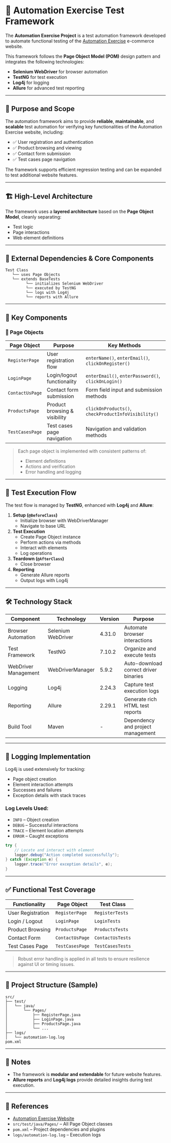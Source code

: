 # 🧪 Automation Exercise Test Framework

The **Automation Exercise Project** is a test automation framework developed to automate functional testing of the [Automation Exercise](https://automationexercise.com/) e-commerce website.

This framework follows the **Page Object Model (POM)** design pattern and integrates the following technologies:

- **Selenium WebDriver** for browser automation
- **TestNG** for test execution
- **Log4j** for logging
- **Allure** for advanced test reporting

---

## 📌 Purpose and Scope

The automation framework aims to provide **reliable**, **maintainable**, and **scalable** test automation for verifying key functionalities of the Automation Exercise website, including:

- ✅ User registration and authentication  
- ✅ Product browsing and viewing  
- ✅ Contact form submission  
- ✅ Test cases page navigation  

The framework supports efficient regression testing and can be expanded to test additional website features.

---

## 🏗️ High-Level Architecture

The framework uses a **layered architecture** based on the **Page Object Model**, cleanly separating:

- Test logic  
- Page interactions  
- Web element definitions  

---

## 🔗 External Dependencies & Core Components

```plaintext
Test Class
   └── uses Page Objects
   └── extends BaseTests
         └── initializes Selenium WebDriver
         └── executed by TestNG
         └── logs with Log4j
         └── reports with Allure
```

---

## 📁 Key Components

### 🧩 Page Objects

| Page Object      | Purpose                         | Key Methods                              |
|------------------|----------------------------------|-------------------------------------------|
| `RegisterPage`   | User registration flow           | `enterName()`, `enterEmail()`, `clickOnRegister()` |
| `LoginPage`      | Login/logout functionality       | `enterEmail()`, `enterPassword()`, `clickOnLogin()` |
| `ContactUsPage`  | Contact form submission          | Form field input and submission methods   |
| `ProductsPage`   | Product browsing & visibility    | `clickOnProducts()`, `checkProductInfoVisibility()` |
| `TestCasesPage`  | Test cases page navigation       | Navigation and validation methods         |

> Each page object is implemented with consistent patterns of:
> - Element definitions
> - Actions and verification
> - Error handling and logging

---

## 🚀 Test Execution Flow

The test flow is managed by **TestNG**, enhanced with **Log4j** and **Allure**:

1. **Setup (`@BeforeClass`)**
   - Initialize browser with WebDriverManager
   - Navigate to base URL  
2. **Test Execution**
   - Create Page Object instance
   - Perform actions via methods
   - Interact with elements
   - Log operations
3. **Teardown (`@AfterClass`)**
   - Close browser
4. **Reporting**
   - Generate Allure reports
   - Output logs with Log4j

---

## 🛠️ Technology Stack

| Component              | Technology         | Version   | Purpose                                 |
|------------------------|--------------------|-----------|------------------------------------------|
| Browser Automation     | Selenium WebDriver | 4.31.0    | Automate browser interactions            |
| Test Framework         | TestNG             | 7.10.2    | Organize and execute tests               |
| WebDriver Management   | WebDriverManager   | 5.9.2     | Auto-download correct driver binaries    |
| Logging                | Log4j              | 2.24.3    | Capture test execution logs              |
| Reporting              | Allure             | 2.29.1    | Generate rich HTML test reports          |
| Build Tool             | Maven              | -         | Dependency and project management        |

---

## 📘 Logging Implementation

Log4j is used extensively for tracking:

- Page object creation
- Element interaction attempts
- Successes and failures
- Exception details with stack traces

### Log Levels Used:

- `INFO` – Object creation  
- `DEBUG` – Successful interactions  
- `TRACE` – Element location attempts  
- `ERROR` – Caught exceptions  

```java
try {
    // Locate and interact with element
    logger.debug("Action completed successfully");
} catch (Exception e) {
    logger.trace("Error exception details", e);
}
```

---

## ✅ Functional Test Coverage

| Functionality        | Page Object         | Test Class         |
|----------------------|---------------------|---------------------|
| User Registration    | `RegisterPage`      | `RegisterTests`     |
| Login / Logout       | `LoginPage`         | `LoginTests`        |
| Product Browsing     | `ProductsPage`      | `ProductsTests`     |
| Contact Form         | `ContactUsPage`     | `ContactUsTests`    |
| Test Cases Page      | `TestCasesPage`     | `TestCasesTests`    |

> Robust error handling is applied in all tests to ensure resilience against UI or timing issues.

---

## 📂 Project Structure (Sample)

```
src/
├── test/
│   └── java/
│       └── Pages/
│           ├── RegisterPage.java
│           ├── LoginPage.java
│           ├── ProductsPage.java
│           └── ...
├── logs/
│   └── automation-log.log
pom.xml
```

---

## 📣 Notes

- The framework is **modular and extendable** for future website features.
- **Allure reports** and **Log4j logs** provide detailed insights during test execution.

---

## 📌 References

- [Automation Exercise Website](https://automationexercise.com/)
- `src/test/java/Pages/` – All Page Object classes  
- `pom.xml` – Project dependencies and plugins  
- `logs/automation-log.log` – Execution logs  

